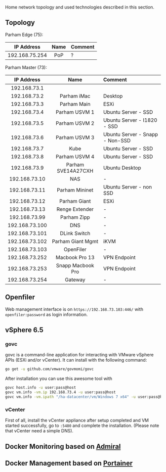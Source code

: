 Home network topology and used technologies described in this section.

## Topology

Parham Edge (75):

| IP Address       | Name                | Comment         |
|:----------------:|:-------------------:|:----------------|
| 192.168.75.254   | PoP                 | ?               |

Parham Master (73):

| IP Address       | Name                | Comment                         |
|:----------------:|:-------------------:|:--------------------------------|
| 192.168.73.1     | | |
| 192.168.73.2     | Parham iMac         | Desktop                         |
| 192.168.73.3     | Parham Main         | ESXi                            |
| 192.168.73.4     | Parham USVM 1       | Ubuntu Server - SSD             |
| 192.168.73.5     | Parham USVM 2       | Ubuntu Server - I1820 - SSD     |
| 192.168.73.6     | Parham USVM 3       | Ubuntu Server - Snapp - Non-SSD |
| 192.168.73.7     | Kube                | Ubuntu Server - SSD             |
| 192.168.73.8     | Parham USVM 4       | Ubuntu Server - SSD             |
| 192.168.73.9     | Parham SVE14A27CXH  | Ubuntu Desktop                  |
| 192.168.73.10    | NAS                 | -                               |
| 192.168.73.11    | Parham Mininet      | Ubuntu Server - non SSD         |
| 192.168.73.12    | Parham Giant        | ESXi                            |
| 192.168.73.13    | Renge Extender      | -                               |
| 192.168.73.99    | Parham Zipp         | -                               |
| 192.168.73.100   | DNS                 | -                               |
| 192.168.73.101   | DLink Switch        | -                               |
| 192.168.73.102   | Parham Giant Mgmt   | iKVM                            |
| 192.168.73.103   | OpenFiler           | -                               |
| 192.168.73.252   | Macbook Pro 13      | VPN Endpoint                    |
| 192.168.73.253   | Snapp Macbook Pro   | VPN Endpoint                    |
| 192.168.73.254   | Gateway             | -                               |


## Openfiler

Web management interface is on `https://192.168.73.103:446/`
with `openfiler:password` as login information.

## vSphere 6.5
### govc

govc is a command-line application for interacting with VMware vSphere APIs (ESXi and/or vCenter).
It can install with the following command:

```sh
go get -u github.com/vmware/govmomi/govc
```

After installation you can use this awesome tool with

```sh
govc host.info -u user:pass@host
govc vm.info -vm.ip 192.168.73.4 -u user:pass@host
govc vm.info -vm.ipath "/ha-datacenter/vm/Windows 7 x64" -u user:pass@host
```

### vCenter

First of all, install the vCenter appliance after setup completed and VM started successfully,
go to `:5480` and complete the installation. (Please note that vCenter need a simple DNS).


## Docker Monitoring based on [Admiral](https://github.com/vmware/admiral)

## Docker Management based on [Portainer](https://github.com/portainer)
